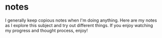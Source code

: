 # notes

I generally keep copious notes when I'm doing anything. Here are my notes as I explore this subject and try out different things. If you enjoy watching my progress and thought process, enjoy!

